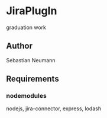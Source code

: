 # JiraPlugIn
graduation work 

## Author
Sebastian Neumann

## Requirements
### nodemodules
nodejs,
jira-connector,
express,
lodash


